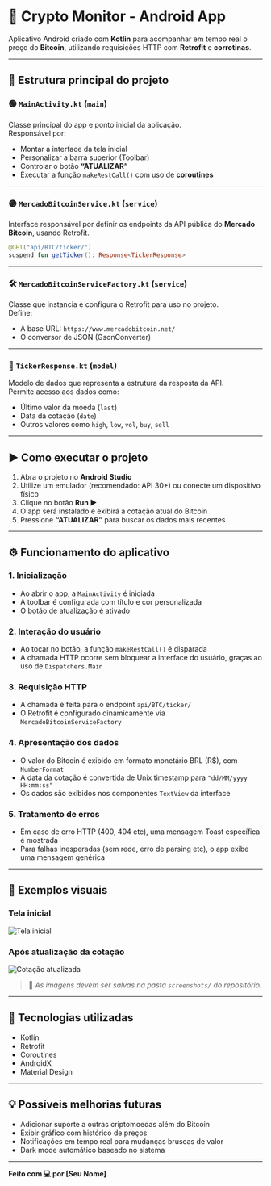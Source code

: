 # 📱 Crypto Monitor - Android App

Aplicativo Android criado com **Kotlin** para acompanhar em tempo real o preço do **Bitcoin**, utilizando requisições HTTP com **Retrofit** e **corrotinas**.

---

## 📁 Estrutura principal do projeto

### 🟢 `MainActivity.kt` (`main`)
Classe principal do app e ponto inicial da aplicação.  
Responsável por:
- Montar a interface da tela inicial  
- Personalizar a barra superior (Toolbar)  
- Controlar o botão **“ATUALIZAR”**  
- Executar a função `makeRestCall()` com uso de **coroutines**

---

### 🟣 `MercadoBitcoinService.kt` (`service`)
Interface responsável por definir os endpoints da API pública do **Mercado Bitcoin**, usando Retrofit.

```kotlin
@GET("api/BTC/ticker/")
suspend fun getTicker(): Response<TickerResponse>
```

---

### 🛠 `MercadoBitcoinServiceFactory.kt` (`service`)
Classe que instancia e configura o Retrofit para uso no projeto.  
Define:
- A base URL: `https://www.mercadobitcoin.net/`  
- O conversor de JSON (GsonConverter)

---

### 🧾 `TickerResponse.kt` (`model`)
Modelo de dados que representa a estrutura da resposta da API.  
Permite acesso aos dados como:
- Último valor da moeda (`last`)
- Data da cotação (`date`)
- Outros valores como `high`, `low`, `vol`, `buy`, `sell`

---

## ▶️ Como executar o projeto

1. Abra o projeto no **Android Studio**
2. Utilize um emulador (recomendado: API 30+) ou conecte um dispositivo físico
3. Clique no botão **Run ▶️**
4. O app será instalado e exibirá a cotação atual do Bitcoin
5. Pressione **“ATUALIZAR”** para buscar os dados mais recentes

---

## ⚙️ Funcionamento do aplicativo

### 1. Inicialização
- Ao abrir o app, a `MainActivity` é iniciada
- A toolbar é configurada com título e cor personalizada
- O botão de atualização é ativado

### 2. Interação do usuário
- Ao tocar no botão, a função `makeRestCall()` é disparada
- A chamada HTTP ocorre sem bloquear a interface do usuário, graças ao uso de `Dispatchers.Main`

### 3. Requisição HTTP
- A chamada é feita para o endpoint `api/BTC/ticker/`
- O Retrofit é configurado dinamicamente via `MercadoBitcoinServiceFactory`

### 4. Apresentação dos dados
- O valor do Bitcoin é exibido em formato monetário BRL (R$), com `NumberFormat`
- A data da cotação é convertida de Unix timestamp para `"dd/MM/yyyy HH:mm:ss"`
- Os dados são exibidos nos componentes `TextView` da interface

### 5. Tratamento de erros
- Em caso de erro HTTP (400, 404 etc), uma mensagem Toast específica é mostrada
- Para falhas inesperadas (sem rede, erro de parsing etc), o app exibe uma mensagem genérica

---

## 📸 Exemplos visuais

### Tela inicial
![Tela inicial](./screenshots/tela_inicial.png)

### Após atualização da cotação
![Cotação atualizada](./screenshots/atualizado.png)

> 📝 *As imagens devem ser salvas na pasta `screenshots/` do repositório.*

---

## 📌 Tecnologias utilizadas

- Kotlin
- Retrofit
- Coroutines
- AndroidX
- Material Design

---

## 💡 Possíveis melhorias futuras

- Adicionar suporte a outras criptomoedas além do Bitcoin  
- Exibir gráfico com histórico de preços  
- Notificações em tempo real para mudanças bruscas de valor  
- Dark mode automático baseado no sistema

---

**Feito com 💻 por [Seu Nome]**
